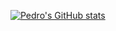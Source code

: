 [![Pedro's GitHub stats](https://github-readme-stats.vercel.app/api?username=phendges7&show_icons=true&theme=merko&hide_rank=true)](https://github.com/anuraghazra/github-readme-stats)
